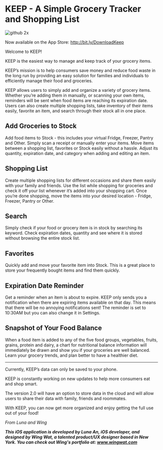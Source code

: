 # KEEP - A Simple Grocery Tracker and Shopping List

![github 2x](https://cloud.githubusercontent.com/assets/19986066/23880873/ea1e4080-082c-11e7-8eb4-ec065b71bd76.png)

Now available on the App Store: http://bit.ly/DownloadKeep

Welcome to KEEP!

KEEP is the easiest way to manage and keep track of your grocery items.

KEEP’s mission is to help consumers save money and reduce food waste in the long run by providing an easy solution for families and individuals to efficiently manage their food and groceries.

KEEP allows users to simply add and organize a variety of grocery items. Whether you’re adding them in manually, or scanning your own items, reminders will be sent when food items are reaching its expiration date. Users can also create multiple shopping lists, take inventory of their items easily, favorite an item, and search through their stock all in one place.

## Add Groceries to Stock
Add food items to Stock - this includes your virtual Fridge, Freezer, Pantry and Other. Simply scan a receipt or manually enter your items. Move items between a shopping list, favorites or Stock easily without a hassle. Adjust its quantity, expiration date, and category when adding and editing an item.

## Shopping List
Create multiple shopping lists for different occasions and share them easily with your family and friends. Use the list while shopping for groceries and check it off your list whenever it’s added into your shopping cart. Once you’re done shopping, move the items into your desired location - Fridge, Freezer, Pantry or Other.

## Search
Simply check if your food or grocery item is in stock by searching its keyword. Check expiration dates, quantity and see where it is stored without browsing the entire stock list.

## Favorites
Quickly add and move your favorite item into Stock. This is a great place to store your frequently bought items and find them quickly.

## Expiration Date Reminder
Get a reminder when an item is about to expire. KEEP only sends you a notification when there are expiring items available on that day. This means that there will be no annoying notifications sent! The reminder is set to 10:30AM but you can also change it in Settings.

## Snapshot of Your Food Balance
When a food item is added to any of the five food groups, vegetables, fruits, grains, protein and dairy, a chart for nutritional balance information will immediately be drawn and show you if your groceries are well balanced. Learn your grocery trends, and plan better to have a healthier diet.

______________________________________________________________________________________________________________________________


Currently, KEEP’s data can only be saved to your phone.

KEEP is constantly working on new updates to help more consumers eat and shop smart.

The version 2.0 will have an option to store data in the cloud and will allow users to share their data with family, friends and roommates.

With KEEP, you can now get more organized and enjoy getting the full use out of your food!

_From Luna and Wing_

**_This iOS application is developed by Luna An, iOS developer, and designed by Wing Wat, a talented product/UX designer based in New York. You can check out Wing's portfolio at:  www.wingwat.com_**
